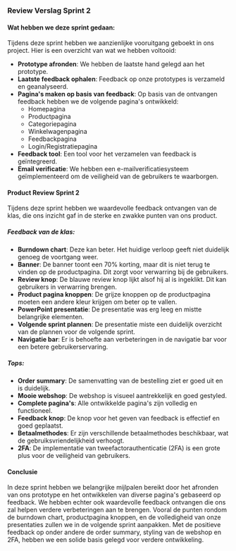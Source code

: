 ### Review Verslag Sprint 2

#### Wat hebben we deze sprint gedaan:
Tijdens deze sprint hebben we aanzienlijke vooruitgang geboekt in ons project. Hier is een overzicht van wat we hebben voltooid:

- **Prototype afronden**: We hebben de laatste hand gelegd aan het prototype.
- **Laatste feedback ophalen**: Feedback op onze prototypes is verzameld en geanalyseerd.
- **Pagina's maken op basis van feedback**: Op basis van de ontvangen feedback hebben we de volgende pagina's ontwikkeld:
  - Homepagina
  - Productpagina
  - Categoriepagina
  - Winkelwagenpagina
  - Feedbackpagina
  - Login/Registratiepagina
- **Feedback tool**: Een tool voor het verzamelen van feedback is geïntegreerd.
- **Email verificatie**: We hebben een e-mailverificatiesysteem geïmplementeerd om de veiligheid van de gebruikers te waarborgen.

#### Product Review Sprint 2
Tijdens deze sprint hebben we waardevolle feedback ontvangen van de klas, die ons inzicht gaf in de sterke en zwakke punten van ons product.

##### Feedback van de klas:
- **Burndown chart**: Deze kan beter. Het huidige verloop geeft niet duidelijk genoeg de voortgang weer.
- **Banner**: De banner toont een 70% korting, maar dit is niet terug te vinden op de productpagina. Dit zorgt voor verwarring bij de gebruikers.
- **Review knop**: De blauwe review knop lijkt alsof hij al is ingeklikt. Dit kan gebruikers in verwarring brengen.
- **Product pagina knoppen**: De grijze knoppen op de productpagina moeten een andere kleur krijgen om beter op te vallen.
- **PowerPoint presentatie**: De presentatie was erg leeg en mistte belangrijke elementen.
- **Volgende sprint plannen**: De presentatie miste een duidelijk overzicht van de plannen voor de volgende sprint.
- **Navigatie bar**: Er is behoefte aan verbeteringen in de navigatie bar voor een betere gebruikerservaring.

##### Tops:
- **Order summary**: De samenvatting van de bestelling ziet er goed uit en is duidelijk.
- **Mooie webshop**: De webshop is visueel aantrekkelijk en goed gestyled.
- **Complete pagina's**: Alle ontwikkelde pagina's zijn volledig en functioneel.
- **Feedback knop**: De knop voor het geven van feedback is effectief en goed geplaatst.
- **Betaalmethodes**: Er zijn verschillende betaalmethodes beschikbaar, wat de gebruiksvriendelijkheid verhoogt.
- **2FA**: De implementatie van tweefactorauthenticatie (2FA) is een grote plus voor de veiligheid van gebruikers.

#### Conclusie
In deze sprint hebben we belangrijke mijlpalen bereikt door het afronden van ons prototype en het ontwikkelen van diverse pagina's gebaseerd op feedback. We hebben echter ook waardevolle feedback ontvangen die ons zal helpen verdere verbeteringen aan te brengen. Vooral de punten rondom de burndown chart, productpagina knoppen, en de volledigheid van onze presentaties zullen we in de volgende sprint aanpakken. Met de positieve feedback op onder andere de order summary, styling van de webshop en 2FA, hebben we een solide basis gelegd voor verdere ontwikkeling.
